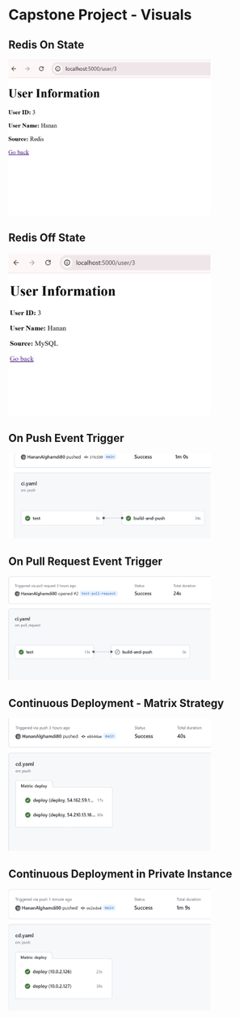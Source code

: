 # Capstone Project - Visuals



## Redis On State
<img src="https://github.com/HananAlghamdi80/capstone-project-1/blob/main/Redis%20on.png" alt="Redis On" width="400"/>

## Redis Off State
<img src="https://github.com/HananAlghamdi80/capstone-project-1/blob/main/Redis%20off.png" alt="Redis Off" width="400"/>

## On Push Event Trigger
<img src="https://github.com/HananAlghamdi80/capstone-project-1/blob/main/on-push.png" alt="On Push" width="400"/>

## On Pull Request Event Trigger
<img src="https://github.com/HananAlghamdi80/capstone-project-1/blob/main/on_pull.png" alt="On Pull" width="400"/>

## Continuous Deployment - Matrix Strategy
<img src="https://github.com/HananAlghamdi80/capstone-project-1/blob/main/Matrix-CD.png" alt="Matrix CD" width="400"/>

## Continuous Deployment in Private Instance
<img src="https://github.com/HananAlghamdi80/capstone-project-1/blob/main/CD%20in%20private%20instance.png" alt="CD in Private Instance" width="400"/>
